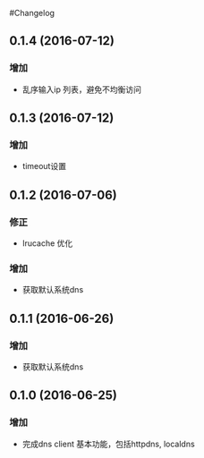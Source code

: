 #Changelog

## 0.1.4 (2016-07-12)
### 增加
* 乱序输入ip 列表，避免不均衡访问

## 0.1.3 (2016-07-12)
### 增加
* timeout设置

## 0.1.2 (2016-07-06)
### 修正
* lrucache 优化

### 增加
* 获取默认系统dns

## 0.1.1 (2016-06-26)

### 增加
* 获取默认系统dns

## 0.1.0 (2016-06-25)

### 增加
* 完成dns client 基本功能，包括httpdns, localdns
